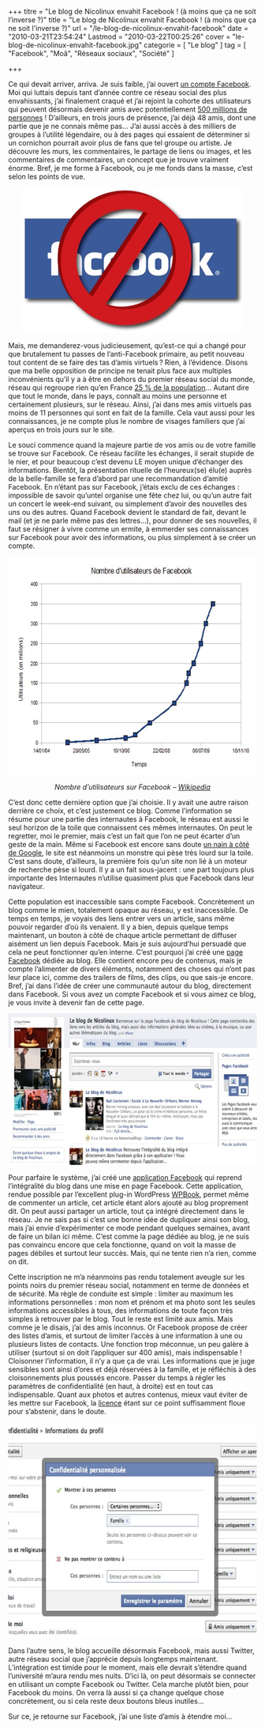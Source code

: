 +++
titre = "Le blog de Nicolinux envahit Facebook ! (à moins que ça ne soit l&rsquo;inverse ?)"
title = "Le blog de Nicolinux envahit Facebook ! (à moins que ça ne soit l'inverse ?)"
url = "/le-blog-de-nicolinux-envahit-facebook"
date = "2010-03-21T23:54:24"
Lastmod = "2010-03-22T00:25:26"
cover = "le-blog-de-nicolinux-envahit-facebook.jpg"
categorie = [ "Le blog" ]
tag = [ "Facebook", "Moâ", "Réseaux sociaux", "Société" ]

+++

<p>Ce qui devait arriver, arriva. Je suis faible, j&rsquo;ai ouvert <a href="http://www.facebook.com/nicolinux.fr">un compte Facebook</a>. Moi qui luttais depuis tant d&rsquo;année contre ce réseau social des plus envahissants, j&rsquo;ai finalement craqué et j&rsquo;ai rejoint la cohorte des utilisateurs qui peuvent désormais devenir amis avec potentiellement <a href="http://www.facebook.com/press/info.php?statistics">500 millions de personnes</a> ! D&rsquo;ailleurs, en trois jours de présence, j&rsquo;ai déjà 48 amis, dont une partie que je ne connais même pas… J&rsquo;ai aussi accès à des milliers de groupes à l&rsquo;utilité légendaire, ou à des pages qui essaient de déterminer si un cornichon pourrait avoir plus de fans que tel groupe ou artiste. Je découvre les murs, les commentaires, le partage de liens ou images, et les commentaires de commentaires, un concept que je trouve vraiment énorme. Bref, je me forme à Facebook, ou je me fonds dans la masse, c&rsquo;est selon les points de vue.</p>
<div style="text-align: center;"><img class="aligncenter" src="contre-facebook.jpg" border="0" alt="contre-facebook.jpg" width="451" height="294" /></div>
<p>Mais, me demanderez-vous judicieusement, qu&rsquo;est-ce qui a changé pour que brutalement tu passes de l&rsquo;anti-Facebook primaire, au petit nouveau tout content de se faire des tas d&rsquo;amis virtuels ? Rien, à l&rsquo;évidence. Disons que ma belle opposition de principe ne tenait plus face aux multiples inconvénients qu&rsquo;il y a à être en dehors du premier réseau social du monde, réseau qui regroupe rien qu&rsquo;en France <a href="http://fr.wikipedia.org/wiki/Facebook#Statistiques">25 % de la population</a>… Autant dire que tout le monde, dans le pays, connaît au moins une personne et certainement plusieurs, sur le réseau. Ainsi, j&rsquo;ai dans mes amis virtuels pas moins de 11 personnes qui sont en fait de la famille. Cela vaut aussi pour les connaissances, je ne compte plus le nombre de visages familiers que j&rsquo;ai aperçus en trois jours sur le site.</p>
<p>Le souci commence quand la majeure partie de vos amis ou de votre famille se trouve sur Facebook. Ce réseau facilite les échanges, il serait stupide de le nier, et pour beaucoup c&rsquo;est devenu LE moyen unique d&rsquo;échanger des informations. Bientôt, la présentation rituelle de l&rsquo;heureux(se) élu(e) auprès de la belle-famille se fera d&rsquo;abord par une recommandation d&rsquo;amitié Facebook. En n&rsquo;étant pas sur Facebook, j&rsquo;étais exclu de ces échanges : impossible de savoir qu&rsquo;untel organise une fête chez lui, ou qu&rsquo;un autre fait un concert le week-end suivant, ou simplement d&rsquo;avoir des nouvelles des uns ou des autres. Quand Facebook devient le standard de fait, devant le mail (et je ne parle même pas des lettres&#8230;), pour donner de ses nouvelles, il faut se résigner à vivre comme un ermite, à emmerder ses connaissances sur Facebook pour avoir des informations, ou plus simplement à se créer un compte.</p>
<div style="text-align: center;"><img class="aligncenter" src="nombre-utilisateurs-facebook.jpg" border="0" alt="nombre-utilisateurs-facebook.jpg" width="591" height="440" /></div>
<p style="text-align: center;"><em>Nombre d&rsquo;utilisateurs sur Facebook – <a href="http://fr.wikipedia.org/wiki/Facebook#Statistiques">Wikipedia</a></em></p>
<p>C&rsquo;est donc cette dernière option que j&rsquo;ai choisie. Il y avait une autre raison derrière ce choix, et c&rsquo;est justement ce blog. Comme l&rsquo;information se résume pour une partie des internautes à Facebook, le réseau est aussi le seul horizon de la toile que connaissent ces mêmes internautes. On peut le regretter, moi le premier, mais c&rsquo;est un fait que l&rsquo;on ne peut écarter d&rsquo;un geste de la main. Même si Facebook est encore sans doute <a href="http://searchengineland.com/stat-rant-google-facebook-twitter-38484">un nain à côté de Google</a>, le site est néanmoins un monstre qui pèse très lourd sur la toile. C&rsquo;est sans doute, d&rsquo;ailleurs, la première fois qu&rsquo;un site non lié à un moteur de recherche pèse si lourd. Il y a un fait sous-jacent : une part toujours plus importante des Internautes n&rsquo;utilise quasiment plus que Facebook dans leur navigateur.</p>
<p>Cette population est inaccessible sans compte Facebook. Concrètement un blog comme le mien, totalement opaque au réseau, y est inaccessible. De temps en temps, je voyais des liens entrer vers un article, sans même pouvoir regarder d&rsquo;où ils venaient. Il y a bien, depuis quelque temps maintenant, un bouton à côté de chaque article permettant de diffuser aisément un lien depuis Facebook. Mais je suis aujourd&rsquo;hui persuadé que cela ne peut fonctionner qu&rsquo;en interne. C&rsquo;est pourquoi j&rsquo;ai créé une <a href="http://www.facebook.com/pages/Le-blog-de-Nicolinux/384298108368?ref=nf">page Facebook</a> dédiée au blog. Elle contient encore peu de contenus, mais je compte l&rsquo;alimenter de divers éléments, notamment des choses qui n&rsquo;ont pas leur place ici, comme des trailers de films, des clips, ou que sais-je encore. Bref, j&rsquo;ai dans l&rsquo;idée de créer une communauté autour du blog, directement dans Facebook. Si vous avez un compte Facebook et si vous aimez ce blog, je vous invite à devenir fan de cette page.</p>
<div style="text-align: center;"><img class="aligncenter" src="page-fan-blog-nicolinux.jpg" border="0" alt="page-fan-blog-nicolinux.jpg" width="690" height="306" /></div>
<p>Pour parfaire le système, j&rsquo;ai créé une <a href="http://apps.facebook.com/nicolinux/">application Facebook</a> qui reprend l&rsquo;intégralité du blog dans une mise en page Facebook. Cette application, rendue possible par l&rsquo;excellent plug-in WordPress <a href="http://www.wordpress.org/extend/plugins/wpbook/">WPBook</a>, permet même de commenter un article, cet article étant alors ajouté au blog proprement dit. On peut aussi partager un article, tout ça intégré directement dans le réseau. Je ne sais pas si c&rsquo;est une bonne idée de dupliquer ainsi son blog, mais j&rsquo;ai envie d&rsquo;expérimenter ce mode pendant quelques semaines, avant de faire un bilan ici même. C&rsquo;est comme la page dédiée au blog, je ne suis pas convaincu encore que cela fonctionne, quand on voit la masse de pages débiles et surtout leur succès. Mais, qui ne tente rien n&rsquo;a rien, comme on dit.</p>
<p>Cette inscription ne m&rsquo;a néanmoins pas rendu totalement aveugle sur les points noirs du premier réseau social, notamment en terme de données et de sécurité. Ma règle de conduite est simple : limiter au maximum les informations personnelles : mon nom et prénom et ma photo sont les seules informations accessibles à tous, des informations de toute façon très simples à retrouver par le blog. Tout le reste est limité aux amis. Mais comme je le disais, j&rsquo;ai des amis inconnus. Or Facebook propose de créer des listes d&rsquo;amis, et surtout de limiter l&rsquo;accès à une information à une ou plusieurs listes de contacts. Une fonction trop méconnue, un peu galère à utiliser (surtout si on doit l&rsquo;appliquer sur 400 amis), mais indispensable ! Cloisonner l&rsquo;information, il n&rsquo;y a que ça de vrai. Les informations que je juge sensibles sont ainsi d&rsquo;ores et déjà réservées à la famille, et je réfléchis à des cloisonnements plus poussés encore. Passer du temps à régler les paramètres de confidentialité (en haut, à droite) est en tout cas indispensable. Quant aux photos et autres contenus, mieux vaut éviter de les mettre sur Facebook, la <a href="http://www.facebook.com/terms.php">licence</a> étant sur ce point suffisamment floue pour s&rsquo;abstenir, dans le doute.</p>
<div style="text-align: center;"><img class="aligncenter" src="Facebook-confidentialite.jpg" border="0" alt="Facebook-confidentialite.jpg" width="688" height="436" /></div>
<p>Dans l&rsquo;autre sens, le blog accueille désormais Facebook, mais aussi Twitter, autre réseau social que j&rsquo;apprécie depuis longtemps maintenant. L&rsquo;intégration est timide pour le moment, mais elle devrait s&rsquo;étendre quand l&rsquo;université m&rsquo;aura rendu mes nuits. D&rsquo;ici là, on peut désormais se connecter en utilisant un compte Facebook ou Twitter. Cela marche plutôt bien, pour Facebook du moins. On verra là aussi si ça change quelque chose concrètement, ou si cela reste deux boutons bleus inutiles…</p>
<p>Sur ce, je retourne sur Facebook, j&rsquo;ai une liste d&rsquo;amis à étendre moi&#8230;</p>

